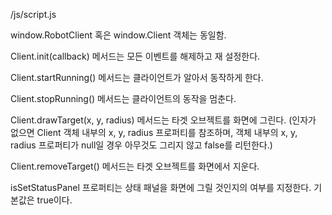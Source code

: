 /js/script.js

window.RobotClient 혹은 window.Client 객체는 동일함.

Client.init(callback) 메서드는 모든 이벤트를 해제하고 재 설정한다.

Client.startRunning() 메서드는 클라이언트가 알아서 동작하게 한다.

Client.stopRunning() 메서드는 클라이언트의 동작을 멈춘다.

Client.drawTarget(x, y, radius) 메서드는 타겟 오브젝트를 화면에 그린다. (인자가 없으면 Client 객체 내부의 x, y, radius 프로퍼티를 참조하며, 객체 내부의 x, y, radius 프로퍼티가 null일 경우 아무것도 그리지 않고 false를 리턴한다.)

Client.removeTarget() 메서드는 타겟 오브젝트를 화면에서 지운다.

isSetStatusPanel 프로퍼티는 상태 패널을 화면에 그릴 것인지의 여부를 지정한다. 기본값은 true이다.
